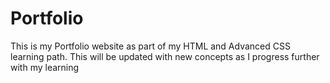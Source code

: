# Portfolio
This is my Portfolio website as part of my HTML and Advanced CSS learning path. This will be updated with new concepts as I progress further with my learning
